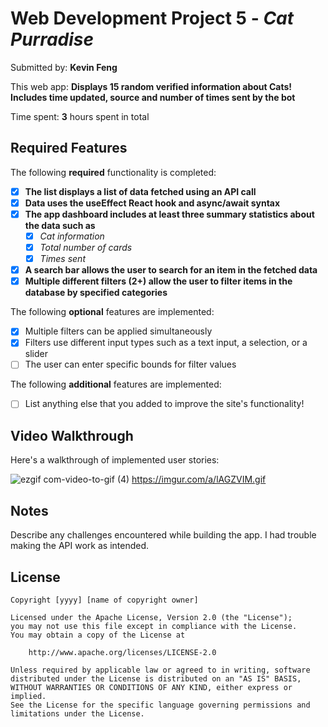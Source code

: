 # Web Development Project 5 - *Cat Purradise*

Submitted by: **Kevin Feng**

This web app: **Displays 15 random verified information about Cats! Includes time updated, source and number of times sent by the bot**

Time spent: **3** hours spent in total

## Required Features

The following **required** functionality is completed:

- [x] **The list displays a list of data fetched using an API call**
- [x] **Data uses the useEffect React hook and async/await syntax**
- [x] **The app dashboard includes at least three summary statistics about the data such as**
  - [x] *Cat information* 
  - [x] *Total number of cards*
  - [x] *Times sent*
- [x] **A search bar allows the user to search for an item in the fetched data**
- [x] **Multiple different filters (2+) allow the user to filter items in the database by specified categories**

The following **optional** features are implemented:

- [x] Multiple filters can be applied simultaneously
- [x] Filters use different input types such as a text input, a selection, or a slider
- [ ] The user can enter specific bounds for filter values

The following **additional** features are implemented:

* [ ] List anything else that you added to improve the site's functionality!

## Video Walkthrough

Here's a walkthrough of implemented user stories: 

![ezgif com-video-to-gif (4)](https://user-images.githubusercontent.com/52749888/228309903-8ef01f17-36b7-4b81-8c35-a1178a88e7ba.gif)
https://imgur.com/a/lAGZVIM.gif



## Notes

Describe any challenges encountered while building the app. 
I had trouble making the API work as intended.

## License

    Copyright [yyyy] [name of copyright owner]

    Licensed under the Apache License, Version 2.0 (the "License");
    you may not use this file except in compliance with the License.
    You may obtain a copy of the License at

        http://www.apache.org/licenses/LICENSE-2.0

    Unless required by applicable law or agreed to in writing, software
    distributed under the License is distributed on an "AS IS" BASIS,
    WITHOUT WARRANTIES OR CONDITIONS OF ANY KIND, either express or implied.
    See the License for the specific language governing permissions and
    limitations under the License.
